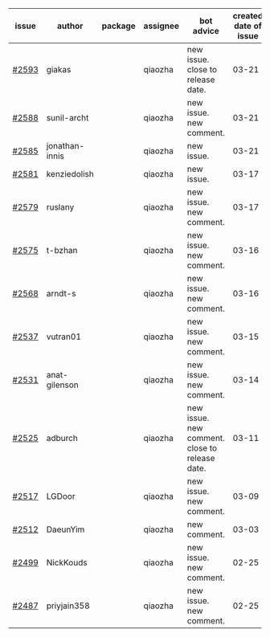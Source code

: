 | issue | author | package | assignee | bot advice | created date of issue | target release date | date from target |
| ------ | ------ | ------ | ------ | ------ | ------ | ------ | :-----: |
| [#2593](https://github.com/Azure/sdk-release-request/issues/2593) | giakas |  | qiaozha | new issue. close to release date.  | 03-21 | 03-24 | 1 |
| [#2588](https://github.com/Azure/sdk-release-request/issues/2588) | sunil-archt |  | qiaozha | new issue. new comment. | 03-21 | 05-02 |  |
| [#2585](https://github.com/Azure/sdk-release-request/issues/2585) | jonathan-innis |  | qiaozha | new issue. | 03-21 | 03-28 |  |
| [#2581](https://github.com/Azure/sdk-release-request/issues/2581) | kenziedolish |  | qiaozha | new issue. | 03-17 | 03-31 |  |
| [#2579](https://github.com/Azure/sdk-release-request/issues/2579) | ruslany |  | qiaozha | new issue. new comment. | 03-17 | 03-31 |  |
| [#2575](https://github.com/Azure/sdk-release-request/issues/2575) | t-bzhan |  | qiaozha | new issue. new comment. | 03-16 | 03-18 |  |
| [#2568](https://github.com/Azure/sdk-release-request/issues/2568) | arndt-s |  | qiaozha | new issue. new comment. | 03-16 | 03-30 |  |
| [#2537](https://github.com/Azure/sdk-release-request/issues/2537) | vutran01 |  | qiaozha | new issue. new comment. | 03-15 | 03-29 |  |
| [#2531](https://github.com/Azure/sdk-release-request/issues/2531) | anat-gilenson |  | qiaozha | new issue. new comment. | 03-14 | 03-28 |  |
| [#2525](https://github.com/Azure/sdk-release-request/issues/2525) | adburch |  | qiaozha | new issue. new comment. close to release date.  | 03-11 | 03-21 | -1 |
| [#2517](https://github.com/Azure/sdk-release-request/issues/2517) | LGDoor |  | qiaozha | new issue. new comment. | 03-09 | 03-14 |  |
| [#2512](https://github.com/Azure/sdk-release-request/issues/2512) | DaeunYim |  | qiaozha | new comment. | 03-03 | 03-07 |  |
| [#2499](https://github.com/Azure/sdk-release-request/issues/2499) | NickKouds |  | qiaozha | new issue. new comment. | 02-25 | 03-02 |  |
| [#2487](https://github.com/Azure/sdk-release-request/issues/2487) | priyjain358 |  | qiaozha | new issue. new comment. | 02-25 | 03-14 |  |
